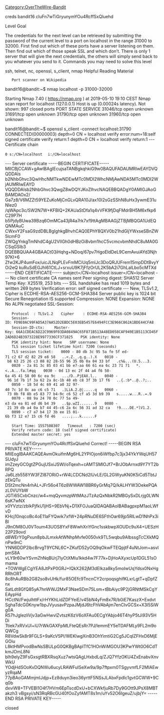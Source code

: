 [Category:OverTheWire-Bandit](/Category:OverTheWire-Bandit "wikilink")

creds bandit16 cluFn7wTiGryunymYOu4RcffSxQluehd

Level Goal

The credentials for the next level can be retrieved by submitting the
password of the current level to a port on localhost in the range 31000
to 32000. First find out which of these ports have a server listening on
them. Then find out which of those speak SSL and which don’t. There is
only 1 server that will give the next credentials, the others will
simply send back to you whatever you send to it. Commands you may need
to solve this level

ssh, telnet, nc, openssl, s_client, nmap Helpful Reading Material

`   Port scanner on Wikipedia`

bandit16@bandit:\~$ nmap localhost -p 31000-32000

Starting Nmap 7.40 ( <https://nmap.org> ) at 2019-05-10 19:10 CEST Nmap
scan report for localhost (127.0.0.1) Host is up (0.00024s latency). Not
shown: 997 closed ports PORT STATE SERVICE 31046/tcp open unknown
31691/tcp open unknown 31790/tcp open unknown 31960/tcp open unknown

bandit16@bandit:\~$ openssl s_client -connect localhost:31790
CONNECTED(00000003) depth=0 CN = localhost verify error:num=18:self
signed certificate verify return:1 depth=0 CN = localhost verify
return:1 --- Certificate chain

`0 s:/CN=localhost`
`  i:/CN=localhost`

\--- Server certificate -----BEGIN CERTIFICATE-----
MIICBjCCAW+gAwIBAgIEcujsaTANBgkqhkiG9w0BAQUFADAUMRIwEAYDVQQDDAls
b2NhbGhvc3QwHhcNMTkwNDEwMTc0MDI2WhcNMjAwNDA5MTc0MDI2WjAUMRIwEAYD
VQQDDAlsb2NhbGhvc3QwgZ8wDQYJKoZIhvcNAQEBBQADgY0AMIGJAoGBAMDAOx2/
Ga7z8/V6MZZt59YEZuKoMjCnGLvQRA10J/ax10I2sGzSShN8uHx3ywmE31uNlez0
/qWApc3c/SW2N7W+KFBlQ+2KAUaStDfa1q4vVFK9fjDqFMdrBH5M6xfkp6C29P7H
b5PjdyBUwa39Bzq6OmMCa43jR4a7rk7xf9ttAgMBAAGjZTBjMBQGA1UdEQQNMAuC
CWxvY2FsaG9zdDBLBglghkgBhvhCAQ0EPhY8QXV0b21hdGljYWxseSBnZW5lcmF0
ZWQgYnkgTmNhdC4gU2VlIGh0dHBzOi8vbm1hcC5vcmcvbmNhdC8uMA0GCSqGSIb3
DQEBBQUAA4GBAACt03iHqhg+NDoq/67pv7HgoEIdDeL9CemAvuiAYd3Njh97KI+6
Zfw2KJP4umFox/uicJLNqPLEvFmMCiUq5mIJc3DoQRJUFrem15mpDDtBvyYOi2eQ
kuRuSdEGJhl61CtLJ+srxuU9K7jFfzOrUL2K5bA2i7GhLalLbo5cMTXd -----END
CERTIFICATE----- subject=/CN=localhost issuer=/CN=localhost --- No
client certificate CA names sent Peer signing digest: SHA512 Server Temp
Key: X25519, 253 bits --- SSL handshake has read 1019 bytes and written
269 bytes Verification error: self signed certificate --- New, TLSv1.2,
Cipher is ECDHE-RSA-AES256-GCM-SHA384 Server public key is 1024 bit
Secure Renegotiation IS supported Compression: NONE Expansion: NONE No
ALPN negotiated SSL-Session:

`   Protocol  : TLSv1.2`
`   Cipher    : ECDHE-RSA-AES256-GCM-SHA384`
`   Session-ID: FD9E0AC99FAD5A37AA52D2EBDC5E03EB5457E6494FCC3E966C862A1BDE44CFA8`
`   Session-ID-ctx: `
`   Master-Key: 66A1CDEAC6D22C9969F03DA0849AC65F871B513A48ED058CAF949E1B5113CD45F2AD6D24B3973228E9977336CF371825`
`   PSK identity: None`
`   PSK identity hint: None`
`   SRP username: None`
`   TLS session ticket lifetime hint: 7200 (seconds)`
`   TLS session ticket:`
`   0000 - 80 db 3c 95 5a fe 5f ed-71 c2 67 d2 82 29 e8 58   ..<.Z._.q.g..).X`
`   0010 - b8 63 25 26 c3 08 82 28-55 96 35 0b 0a 04 33 bf   .c%&...(U.5...3.`
`   0020 - 2a 81 3c 85 03 41 bb e7-aa 66 61 ea 6c 23 71 71   *.<..A...fa.l#qq`
`   0030 - 0d 13 ec 2f 44 a4 f6 50-6a 45 41 58 00 6c ea 9c   .../D..PjEAX.l..`
`   0040 - 96 1d 7b 1f 3a 62 2a 8c-1b 40 eb c8 3f 3b 17 f6   ..{.:b*..@..?;..`
`   0050 - 18 5d 4c 69 41 a0 32 97-40 7c 1d 8c aa c6 c5 71   .]LiA.2.@|.....q`
`   0060 - 73 0b f8 8b e5 83 77 b4-9c c6 52 cf a5 3d b9 39   s.....w...R..=.9`
`   0070 - 08 9a 24 70 0c 77 5a 49-e3 da ea 81 ed d6 b4 39   ..$p.wZI.......9`
`   0080 - 21 39 db a4 0a b7 44 45-c6 2a 6c 56 31 ad 32 ca   !9....DE.*lV1.2.`
`   0090 - c7 a7 b4 17 3b ee 15 01-6b f3 12 e7 15 c6 fd 46   ....;...k......F`

`   Start Time: 1557508307`
`   Timeout   : 7200 (sec)`
`   Verify return code: 18 (self signed certificate)`
`   Extended master secret: yes`

\--- cluFn7wTiGryunymYOu4RcffSxQluehd Correct\! -----BEGIN RSA PRIVATE
KEY-----
MIIEogIBAAKCAQEAvmOkuifmMg6HL2YPIOjon6iWfbp7c3jx34YkYWqUH57SUdyJ
imZzeyGC0gtZPGujUSxiJSWI/oTqexh+cAMTSMlOJf7+BrJObArnxd9Y7YT2bRPQ
Ja6Lzb558YW3FZl87ORiO+rW4LCDCNd2lUvLE/GL2GWyuKN0K5iCd5TbtJzEkQTu
DSt2mcNn4rhAL+JFr56o4T6z8WWAW18BR6yGrMq7Q/kALHYW3OekePQAzL0VUYbW
JGTi65CxbCnzc/w4+mqQyvmzpWtMAzJTzAzQxNbkR2MBGySxDLrjg0LWN6sK7wNX
x0YVztz/zbIkPjfkU1jHS+9EbVNj+D1XFOJuaQIDAQABAoIBABagpxpM1aoLWfvD
KHcj10nqcoBc4oE11aFYQwik7xfW+24pRNuDE6SFthOar69jp5RlLwD1NhPx3iBl
J9nOM8OJ0VToum43UOS8YxF8WwhXriYGnc1sskbwpXOUDc9uX4+UESzH22P29ovd
d8WErY0gPxun8pbJLmxkAtWNhpMvfe0050vk9TL5wqbu9AlbssgTcCXkMQnPw9nC
YNN6DDP2lbcBrvgT9YCNL6C+ZKufD52yOQ9qOkwFTEQpjtF4uNtJom+asvlpmS8A
vLY9r60wYSvmZhNqBUrj7lyCtXMIu1kkd4w7F77k+DjHoAXyxcUp1DGL51sOmama
+TOWWgECgYEA8JtPxP0GRJ+IQkX262jM3dEIkza8ky5moIwUqYdsx0NxHgRRhORT
8c8hAuRBb2G82so8vUHk/fur85OEfc9TncnCY2crpoqsghifKLxrLgtT+qDpfZnx
SatLdt8GfQ85yA7hnWWJ2MxF3NaeSDm75Lsm+tBbAiyc9P2jGRNtMSkCgYEAypHd
HCctNi/FwjulhttFx/rHYKhLidZDFYeiE/v45bN4yFm8x7R/b0iE7KaszX+Exdvt
SghaTdcG0Knyw1bpJVyusavPzpaJMjdJ6tcFhVAbAjm7enCIvGCSx+X3l5SiWg0A
R57hJglezIiVjv3aGwHwvlZvtszK6zV6oXFAu0ECgYAbjo46T4hyP5tJi93V5HDi
Ttiek7xRVxUl+iU7rWkGAXFpMLFteQEsRr7PJ/lemmEY5eTDAFMLy9FL2m9oQWCg
R8VdwSk8r9FGLS+9aKcV5PI/WEKlwgXinB3OhYimtiG2Cg5JCqIZFHxD6MjEGOiu
L8ktHMPvodBwNsSBULpG0QKBgBAplTfC1HOnWiMGOU3KPwYWt0O6CdTkmJOmL8Ni
blh9elyZ9FsGxsgtRBXRsqXuz7wtsQAgLHxbdLq/ZJQ7YfzOKU4ZxEnabvXnvWkU
YOdjHdSOoKvDQNWu6ucyLRAWFuISeXw9a/9p7ftpxm0TSgyvmfLF2MIAEwyzRqaM
77pBAoGAMmjmIJdjp+Ez8duyn3ieo36yrttF5NSsJLAbxFpdlc1gvtGCWW+9Cq0b
dxviW8+TFVEBl1O4f7HVm6EpTscdDxU+bCXWkfjuRb7Dy9GOtt9JPsX8MBTakzh3
vBgsyi/sN3RqRBcGU40fOoZyfAMT8s1m/uYv52O6IgeuZ/ujbjY= -----END RSA
PRIVATE KEY-----

closed